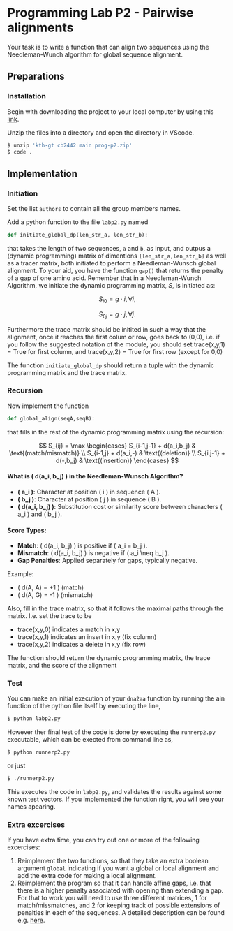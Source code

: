 # Programming Lab P2 - Pairwise alignments

Your task is to write a function that can align two sequences using the Needleman-Wunch algorithm for global sequence alignment.

## Preparations

### Installation

Begin with downloading the project to your local computer by using this [link](https://download-directory.github.io/?url=https%3A%2F%2Fgithub.com%2Fkth-gt%2Fcb2442%2Ftree%2Fmain%2Fprog%2Fp2). 


Unzip the files into a directory and open the directory in VScode. 
```bash
$ unzip 'kth-gt cb2442 main prog-p2.zip'
$ code .
```

## Implementation

### Initiation

Set the list `authors` to contain all the group members names.  

Add a python function to the file `labp2.py` named

```python
def initiate_global_dp(len_str_a, len_str_b):
```

that takes the length of two sequences, `a` and `b`, as input, and outpus a (dynamic programming) matrix of dimentions `[len_str_a,len_str_b]` as well as a tracer matrix, both initiated to perform a Needleman-Wunsch global alignment. 
To your aid, you have the function `gap()` that returns the penalty of a gap of one amino acid.
Remember that in a Needleman-Wunch Algorithm, we initiate the dynamic programming matrix, $S$, is initiated as:

$$S_{i0}=g \cdot i, \forall i,$$

$$S_{0j}=g \cdot j, \forall j.$$

Furthermore the trace matrix should be initited in such a way that the alignment, once it reaches the first colum or row, goes back to (0,0), i.e. if you follow the suggested notation of the module, you should set trace(x,y,1) = True for first column, and trace(x,y,2) = True for first row (except for 0,0)

The function `initiate_global_dp` should return a tuple with the dynamic programming matrix and the trace matrix.

### Recursion

Now implement the function

```python
def global_align(seqA,seqB):
```

that fills in the rest of the dynamic programming matrix using the recursion:

$$
S_{ij} = \max \begin{cases}
    S_{i-1,j-1} + d(a_i,b_j) & \text{(match/mismatch)} \\
    S_{i-1,j} + d(a_i,-) & \text{(deletion)} \\
    S_{i,j-1} + d(-,b_j) & \text{(insertion)}
\end{cases}
$$

#### What is \( d(a_i, b_j) \) in the Needleman-Wunsch Algorithm?

- **\( a_i \)**: Character at position \( i \) in sequence \( A \).
- **\( b_j \)**: Character at position \( j \) in sequence \( B \).
- **\( d(a_i, b_j) \)**: Substitution cost or similarity score between characters \( a_i \) and \( b_j \).

#### Score Types:
- **Match**: \( d(a_i, b_j) \) is positive if \( a_i = b_j \).
- **Mismatch**: \( d(a_i, b_j) \) is negative if \( a_i \neq b_j \).
- **Gap Penalties**: Applied separately for gaps, typically negative.

Example:
- \( d(A, A) = +1 \) (match)
- \( d(A, G) = -1 \) (mismatch)


Also, fill in the trace matrix, so that it follows the maximal paths through the matrix. I.e. set the trace to be

* trace(x,y,0) indicates a match in x,y
* trace(x,y,1) indicates an insert in x,y (fix column)
* trace(x,y,2) indicates a delete in x,y (fix row)

The function should return the dynamic programming matrix, the trace matrix, and the score of the alignment

### Test

You can make an initial execution of your `dna2aa` function by running the ain function of the python file itself by executing the line,

```bash
$ python labp2.py
```

However ther final test of the code is done by executing the `runnerp2.py` executable, which can be exected from command line as,

```bash
$ python runnerp2.py
```

or just

```bash
$ ./runnerp2.py
```

This executes the code in `labp2.py`, and validates the results against some known test vectors.
If you implemented the function right, you will see your names apearing.

### Extra excercises

If you have extra time, you can try out one or more of the following excercises:

1. Reimplement the two functions, so that they take an extra boolean argument `global` indicating if you want a global or local alignment and add the extra code for making a local alignment.
2. Reimplement the program so that it can handle affine gaps, i.e. that there is a higher penalty associated with opening than extending a gap. For that to work you will need to use three different matrices, 1 for match/missmatches, and 2 for keeping track of possible extensions of penalties in each of the sequences. A detailed description can be found e.g. [here](https://www.cs.cmu.edu/~ckingsf/bioinfo-lectures/gaps.pdf).
